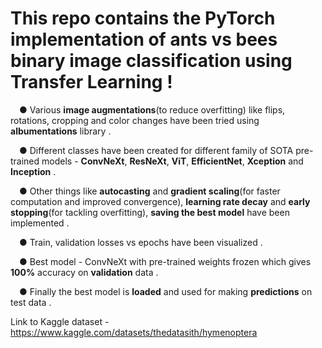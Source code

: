 # This repo contains the PyTorch implementation of ants vs bees binary image classification using Transfer Learning !

&emsp;● Various **image augmentations**(to reduce overfitting) like flips, rotations, cropping and color changes have been tried using **albumentations** library . 

&emsp;● Different classes have been created for different family of SOTA pre-trained models - **ConvNeXt**, **ResNeXt**, **ViT**, **EfficientNet**, **Xception** and **Inception** .

&emsp;● Other things like **autocasting** and **gradient scaling**(for faster computation and improved convergence), **learning rate decay** and **early stopping**(for tackling overfitting), **saving the best model** have been implemented .

&emsp;● Train, validation losses vs epochs have been visualized .

&emsp;● Best model - ConvNeXt with pre-trained weights frozen which gives **100%** accuracy on **validation** data .

&emsp;● Finally the best model is **loaded** and used for making **predictions** on test data .

Link to Kaggle dataset - https://www.kaggle.com/datasets/thedatasith/hymenoptera
